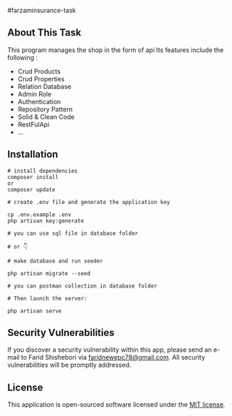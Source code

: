 #farzaminsurance-task
<p align="center ">
</p>

## About This Task

This program manages the shop in the form of api
Its features include the following :

- Crud Products
- Crud Properties
- Relation Database
- Admin Role
- Authentication
- Repository Pattern
- Solid & Clean Code
- RestFulApi
- ...

## Installation
```
# install dependencies
composer install
or
composer update

# create .env file and generate the application key

cp .env.example .env
php artisan key:generate

# you can use sql file in database folder

# or 👇

# make database and run seeder

php artisan migrate --seed

# you can postman collection in database folder

# Then launch the server:

php artisan serve
```

## Security Vulnerabilities

If you discover a security vulnerability within this app, please send an e-mail to Farid Shishebori via [faridnewepc78@gmail.com](mailto:faridnewepc78@gmail.com). All security vulnerabilities will be promptly addressed.

## License

This application is open-sourced software licensed under the [MIT license](https://opensource.org/licenses/MIT).
